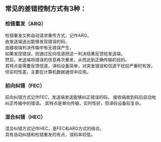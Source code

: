 ## 常见的差错控制方式有3种：
### 检错重发（ARQ）
检错重发又称自动请求重传方式，记作ARQ，  
由发送端送出能够发现错误的码，  
由接收端判决传输中有无错误产生，  
如果发现错误，则通过反向信道把这一判决结果反馈给发送端，  
然后，发送端将错误的信息再次重发，从而达到正确传输的目的。  
其特点是需要反馈信道，译码设备简单，对突发错误和信道干扰较严重时有效，  
但实时性差，主要在计算机数据通信中应用。 
  
### 前向纠错（FEC）

前向纠错方式记作FEC，发送端发送能够纠正错误的码，
接收端收到码后自动地纠正传输中的错误。
其特点是单向传输，实时性好，但译码设备较复杂。 

### 混合纠错（HEC）

混合纠错方式记作HEC，是FEC和ARQ方式的结合。  
具有自动纠错和检错重发的有点，误码率较低。  